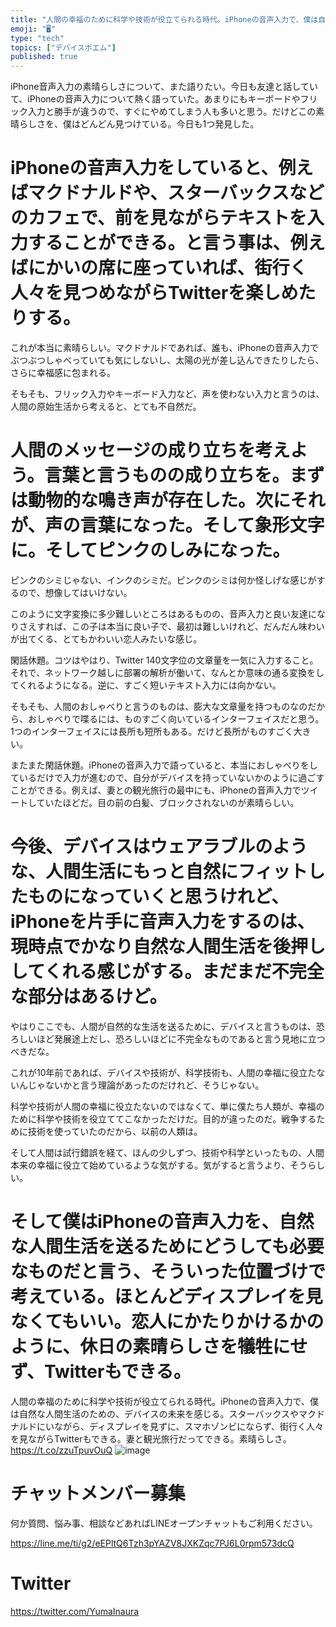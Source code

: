 ```yaml
---
title: "人間の幸福のために科学や技術が役立てられる時代。iPhoneの音声入力で、僕は自然な人間生活のための、デバイスの未来を感じる。スターバックス"
emoji: "🖥"
type: "tech"
topics: ["デバイスポエム"]
published: true
---
```


iPhone音声入力の素晴らしさについて、また語りたい。今日も友達と話していて、iPhoneの音声入力について熱く語っていた。あまりにもキーボードやフリック入力と勝手が違うので、すぐにやめてしまう人も多いと思う。だけどこの素晴らしさを、僕はどんどん見つけている。今日も1つ発見した。

# iPhoneの音声入力をしていると、例えばマクドナルドや、スターバックスなどのカフェで、前を見ながらテキストを入力することができる。と言う事は、例えばにかいの席に座っていれば、街行く人々を見つめながらTwitterを楽しめたりする。

これが本当に素晴らしい。マクドナルドであれば、誰も、iPhoneの音声入力でぶつぶつしゃべっていても気にしないし、太陽の光が差し込んできたりしたら、さらに幸福感に包まれる。

そもそも、フリック入力やキーボード入力など、声を使わない入力と言うのは、人間の原始生活から考えると、とても不自然だ。

# 人間のメッセージの成り立ちを考えよう。言葉と言うものの成り立ちを。まずは動物的な鳴き声が存在した。次にそれが、声の言葉になった。そして象形文字に。そしてピンクのしみになった。

ピンクのシミじゃない、インクのシミだ。ピンクのシミは何か怪しげな感じがするので、想像してはいけない。

このように文字変換に多少難しいところはあるものの、音声入力と良い友達になりさえすれば、この子は本当に良い子で、最初は難しいけれど、だんだん味わいが出てくる、とてもかわいい恋人みたいな感じ。

閑話休題。コツはやはり、Twitter 140文字位の文章量を一気に入力すること。それで、ネットワーク越しに部署の解析が働いて、なんとか意味の通る変換をしてくれるようになる。逆に、すごく短いテキスト入力には向かない。

そもそも、人間のおしゃべりと言うのものは、膨大な文章量を持つものなのだから、おしゃべりで喋るには、ものすごく向いているインターフェイスだと思う。1つのインターフェイスには長所も短所もある。だけど長所がものすごく大きい。

またまた閑話休題。iPhoneの音声入力で語っていると、本当におしゃべりをしているだけで入力が進むので、自分がデバイスを持っていないかのように過ごすことができる。例えば、妻との観光旅行の最中にも、iPhoneの音声入力でツイートしていたほどだ。目の前の白髪、ブロックされないのが素晴らしい。

# 今後、デバイスはウェアラブルのような、人間生活にもっと自然にフィットしたものになっていくと思うけれど、iPhoneを片手に音声入力をするのは、現時点でかなり自然な人間生活を後押ししてくれる感じがする。まだまだ不完全な部分はあるけど。

やはりここでも、人間が自然的な生活を送るために、デバイスと言うものは、恐ろしいほど発展途上だし、恐ろしいほどに不完全なものであると言う見地に立つべきだな。

これが10年前であれば、デバイスや技術が、科学技術も、人間の幸福に役立たないんじゃないかと言う理論があったのだけれど、そうじゃない。

科学や技術が人間の幸福に役立たないのではなくて、単に僕たち人類が、幸福のために科学や技術を役立ててこなかっただけだ。目的が違ったのだ。戦争するために技術を使っていたのだから、以前の人類は。

そして人間は試行錯誤を経て、ほんの少しずつ、技術や科学といったもの、人間本来の幸福に役立て始めているような気がする。気がすると言うより、そうらしい。

# そして僕はiPhoneの音声入力を、自然な人間生活を送るためにどうしても必要なものだと言う、そういった位置づけで考えている。ほとんどディスプレイを見なくてもいい。恋人にかたりかけるかのように、休日の素晴らしさを犠牲にせず、Twitterもできる。

人間の幸福のために科学や技術が役立てられる時代。iPhoneの音声入力で、僕は自然な人間生活のための、デバイスの未来を感じる。スターバックスやマクドナルドにいながら、ディスプレイを見ずに、スマホゾンビにならず、街行く人々を見ながらTwitterもできる。妻と観光旅行だってできる。素晴らしさ。 https://t.co/zzuTpuvOuQ
![image](https://user-images.githubusercontent.com/13635059/51808625-ad2a7800-22d9-11e9-978a-7005887a1305.png)








<!-- Update From Qiita API -->

# チャットメンバー募集


何か質問、悩み事、相談などあればLINEオープンチャットもご利用ください。

https://line.me/ti/g2/eEPltQ6Tzh3pYAZV8JXKZqc7PJ6L0rpm573dcQ





# Twitter


https://twitter.com/YumaInaura


<!-- Update From Qiita API -->


